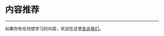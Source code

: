 # 内容推荐
---

如果你有任何想学习的内容，欢迎在这里[告诉我们](https://github.com/lipeilin375/lipeilin375.github.io/issues/new?template=01-content.md)。